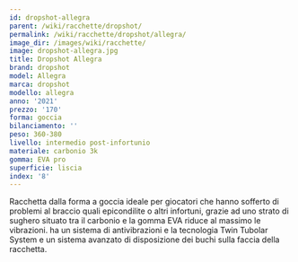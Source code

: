 ```yaml
---
id: dropshot-allegra
parent: /wiki/racchette/dropshot/
permalink: /wiki/racchette/dropshot/allegra/
image_dir: /images/wiki/racchette/
image: dropshot-allegra.jpg
title: Dropshot Allegra
brand: dropshot
model: Allegra
marca: dropshot
modello: allegra
anno: '2021'
prezzo: '170'
forma: goccia
bilanciamento: ''
peso: 360-380
livello: intermedio post-infortunio
materiale: carbonio 3k
gomma: EVA pro
superficie: liscia
index: '8'
---
```

Racchetta dalla forma a goccia ideale per giocatori che hanno sofferto di problemi al braccio quali epicondilite o altri infortuni, grazie ad uno strato di sughero situato tra il carbonio e la gomma EVA riduce al massimo le vibrazioni. ha un sistema di antivibrazioni e la tecnologia Twin Tubolar System e un sistema avanzato di disposizione dei buchi sulla faccia della racchetta.